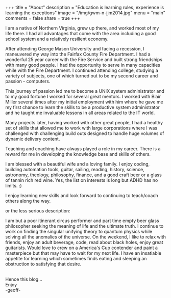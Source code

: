 +++
title = "About"
description = "Education is learning rules, experience is learning the exceptions"
image = "/img/gwm-n-jjm2014.jpg"
menu = "main"
comments = false
share = true
+++

<p class="introduction">I am a native of Northern Virginia, grew up there, and worked most of my life there. I had all advantages that come with the area including a good school system and a relatively resilient economy.</p>

After attending George Mason University and facing a recession, I maneuvered my way into the Fairfax County Fire Department. I had a wonderful 25 year career with the Fire Service and built strong friendships with many good people. I had the opportunity to serve in many capacities while with the Fire Department. I continued attending college, studying a variety of subjects, one of which turned out to be  my second career and passion - computers.

This journey of passion led me to become a UNIX system administrator and to my good fortune I worked for several great mentors. I worked with Blair Miller several times after my initial employment with him where he gave me my first chance to learn the skills to be a productive system administrator and he taught me invaluable lessons in all areas related to the IT world.

Many projects later, having worked with other great people, I had a healthy set of skills that allowed me to work with large corporations where I was challenged with challenging build outs designed to handle huge volumes of dynamic delivery content.

Teaching and coaching have always played a role in my career.   There is a reward for me in developing the knowledge base and skills of others.

I am blessed with a beautiful wife and a loving family. I enjoy coding, building automation tools, guitar, sailing, reading, history, science, astronomy, theology, philosophy, finance, and a good craft beer or a glass of tannin rich red wine. Yes, the list on interests is long but ADHD has no limits. :)

I enjoy learning new skills and look forward to continuing to teach/coach others along the way. 

or the less serious description:

I am but a poor itinerant circus performer and part time empty beer glass philosopher seeking the meaning of life and the ultimate truth. I continue to work on finding the singular unifying theory to quantum physics while solving all the anomalies of the universe. On the weekend, I like to relax with friends, enjoy an adult beverage, code, read about black holes, enjoy great guitarists. Would love to crew on a America's Cup contender and paint a masterpiece but that may have to wait for my next life. I have an insatiable appetite for learning which sometimes finds eating and sleeping an obstruction to satisfying that desire.

<br>
Hence this blog...
<br>
Enjoy
<br>
-geoff-
<br>
